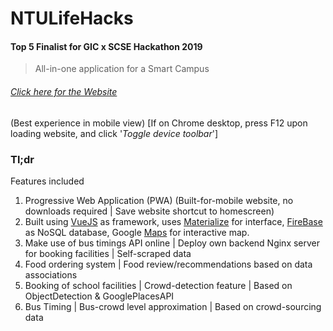 # NTULifeHacks

#### Top 5 Finalist for GIC x SCSE Hackathon 2019

> All-in-one application for a Smart Campus

###### [Click here for the Website](https://ntu-lifehacks.firebaseapp.com/) 
(Best experience in mobile view) [If on Chrome desktop, press F12 upon loading website, and click '*Toggle device toolbar*']

### Tl;dr

Features included
1. Progressive Web Application (PWA) (Built-for-mobile website, no downloads required | Save website shortcut to homescreen)
2. Built using [VueJS](https://vuejs.org/) as framework, uses [Materialize](https://www.npmjs.com/package/vue-materialize) for interface, [FireBase](https://firebase.google.com/) as NoSQL database, Google [Maps](https://www.npmjs.com/package/vue2-google-maps) for interactive map.
3. Make use of bus timings API online | Deploy own backend Nginx server for booking facilities | Self-scraped data
4. Food ordering system | Food review/recommendations based on data associations
5. Booking of school facilities | Crowd-detection feature | Based on ObjectDetection & GooglePlacesAPI
6. Bus Timing | Bus-crowd level approximation | Based on crowd-sourcing data

